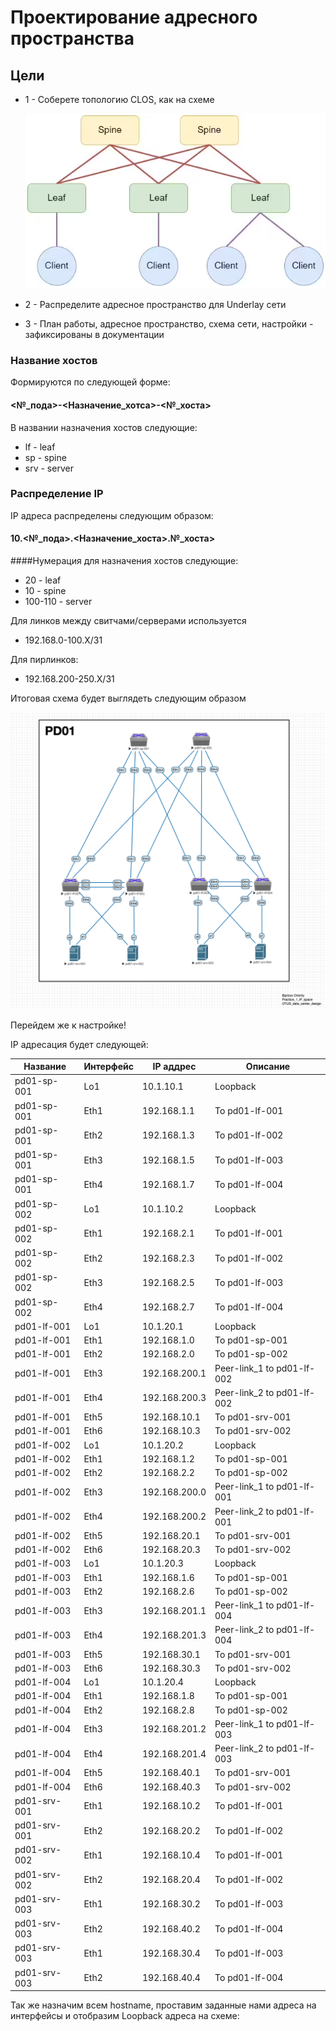 # Проектирование адресного пространства

## Цели

- 1 - Соберете топологию CLOS, как на схеме 

  ![alt text](https://github.com/Deselerrano/-design_data_center/blob/main/pictures/task_topology.png?raw=true)

- 2 - Распределите адресное пространство для Underlay сети

- 3 - План работы, адресное пространство, схема сети, настройки - зафиксированы в документации

### Название хостов

Формируются по следующей форме: 
	
#### <№_пода>-<Назначение_хотса>-<№_хоста>

В названии назначения хостов следующие:

- lf - leaf
- sp - spine
- srv - server

### Распределение IP

IP адреса распределены следующим образом:

#### 10.<№_пода>.<Назначение_хоста>.№_хоста>

####Нумерация для назначения хостов следующие:

- 20 - leaf
- 10 - spine
- 100-110 - server

Для линков между свитчами/серверами используется

- 192.168.0-100.X/31

Для пирлинков:

- 192.168.200-250.X/31

Итоговая схема будет выглядеть следующим образом

 
![alt text](https://github.com/Deselerrano/-design_data_center/blob/main/pictures/edited_task_topology_1.png?raw=true)

Перейдем же к настройке!

IP адресация будет следующей:

| Название      | Интерфейс     | IP аддрес        | Описание                         |
| ------------- | ------------- | ---------------- | -------------------------------- |
| pd01-sp-001   | Lo1           | 10.1.10.1        | Loopback                         |
| pd01-sp-001   | Eth1          | 192.168.1.1      | To pd01-lf-001                   |
| pd01-sp-001   | Eth2          | 192.168.1.3      | To pd01-lf-002                   |
| pd01-sp-001   | Eth3          | 192.168.1.5      | To pd01-lf-003                   |
| pd01-sp-001   | Eth4          | 192.168.1.7      | To pd01-lf-004                   |
| pd01-sp-002   | Lo1           | 10.1.10.2        | Loopback                         |
| pd01-sp-002   | Eth1          | 192.168.2.1      | To pd01-lf-001                   |
| pd01-sp-002   | Eth2          | 192.168.2.3      | To pd01-lf-002                   |
| pd01-sp-002   | Eth3          | 192.168.2.5      | To pd01-lf-003                   |
| pd01-sp-002   | Eth4          | 192.168.2.7      | To pd01-lf-004                   |
| pd01-lf-001   | Lo1           | 10.1.20.1        | Loopback                         |
| pd01-lf-001   | Eth1          | 192.168.1.0      | To pd01-sp-001                   |
| pd01-lf-001   | Eth2          | 192.168.2.0      | To pd01-sp-002                   |
| pd01-lf-001   | Eth3          | 192.168.200.1    | Peer-link_1 to pd01-lf-002       |
| pd01-lf-001   | Eth4          | 192.168.200.3    | Peer-link_2 to pd01-lf-002       |
| pd01-lf-001   | Eth5          | 192.168.10.1     | To pd01-srv-001                  |
| pd01-lf-001   | Eth6          | 192.168.10.3     | To pd01-srv-002                  | 
| pd01-lf-002   | Lo1           | 10.1.20.2        | Loopback                         |
| pd01-lf-002   | Eth1          | 192.168.1.2      | To pd01-sp-001                   |
| pd01-lf-002   | Eth2          | 192.168.2.2      | To pd01-sp-002                   |
| pd01-lf-002   | Eth3          | 192.168.200.0    | Peer-link_1 to pd01-lf-001       |
| pd01-lf-002   | Eth4          | 192.168.200.2    | Peer-link_2 to pd01-lf-001       |
| pd01-lf-002   | Eth5          | 192.168.20.1     | To pd01-srv-001                  |
| pd01-lf-002   | Eth6          | 192.168.20.3     | To pd01-srv-002                  | 
| pd01-lf-003   | Lo1           | 10.1.20.3        | Loopback                         |
| pd01-lf-003   | Eth1          | 192.168.1.6      | To pd01-sp-001                   |
| pd01-lf-003   | Eth2          | 192.168.2.6      | To pd01-sp-002                   |
| pd01-lf-003   | Eth3          | 192.168.201.1    | Peer-link_1 to pd01-lf-004       |
| pd01-lf-003   | Eth4          | 192.168.201.3    | Peer-link_2 to pd01-lf-004       |
| pd01-lf-003   | Eth5          | 192.168.30.1     | To pd01-srv-001                  |
| pd01-lf-003   | Eth6          | 192.168.30.3     | To pd01-srv-002                  | 
| pd01-lf-004   | Lo1           | 10.1.20.4        | Loopback                         |
| pd01-lf-004   | Eth1          | 192.168.1.8      | To pd01-sp-001                   |
| pd01-lf-004   | Eth2          | 192.168.2.8      | To pd01-sp-002                   |
| pd01-lf-004   | Eth3          | 192.168.201.2    | Peer-link_1 to pd01-lf-003       |
| pd01-lf-004   | Eth4          | 192.168.201.4    | Peer-link_2 to pd01-lf-003       |
| pd01-lf-004   | Eth5          | 192.168.40.1     | To pd01-srv-001                  |
| pd01-lf-004   | Eth6          | 192.168.40.3     | To pd01-srv-002                  |
| pd01-srv-001  | Eth1          | 192.168.10.2     | To pd01-lf-001                   |
| pd01-srv-001  | Eth2          | 192.168.20.2     | To pd01-lf-002                   | 
| pd01-srv-002  | Eth1          | 192.168.10.4     | To pd01-lf-001                   |
| pd01-srv-002  | Eth2          | 192.168.20.4     | To pd01-lf-002                   | 
| pd01-srv-003  | Eth1          | 192.168.30.2     | To pd01-lf-003                   |
| pd01-srv-003  | Eth2          | 192.168.40.2     | To pd01-lf-004                   |
| pd01-srv-003  | Eth1          | 192.168.30.4     | To pd01-lf-003                   |
| pd01-srv-003  | Eth2          | 192.168.40.4     | To pd01-lf-004                   | 

Так же назначим всем hostname, проставим заданные нами адреса на интерфейсы и отобразим Loopback адреса на схеме:



